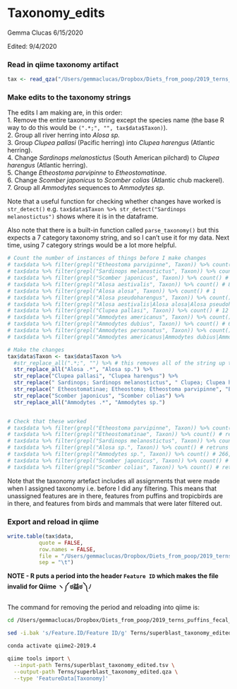 Taxonomy\_edits
================
Gemma Clucas
6/15/2020

Edited:
9/4/2020

### Read in qiime taxonomy artifact

``` r
tax <- read_qza("/Users/gemmaclucas/Dropbox/Diets_from_poop/2019_terns_puffins_fecal_data_analysis/MiFish/final_taxonomy_superblast/superblast_taxonomy.qza")
```

### Make edits to the taxonomy strings

The edits I am making are, in this order:  
1\. Remove the entire taxonomy string except the species name (the base
R way to do this would be `(".*;", "", tax$data$Taxon)`).  
2\. Group all river herring into *Alosa sp.*  
3\. Group *Clupea pallasi* (Pacific herring) into *Clupea harengus*
(Atlantic herring).  
4\. Change *Sardinops melanostictus* (South American pilchard) to
*Clupea harengus* (Atlantic herring).  
5\. Change *Etheostoma parvipinne* to *Etheostomatinae*.  
6\. Change *Scomber japonicus* to *Scomber colias* (Atlantic chub
mackerel).  
7\. Group all *Ammodytes* sequences to *Ammodytes sp*.

Note that a useful function for checking whether changes have worked is
`str_detect()` e.g. `tax$data$Taxon %>% str_detect("Sardinops
melanostictus")` shows where it is in the dataframe.

Also note that there is a built-in function called `parse_taxonomy()`
but this expects a 7 category taxonomy string, and so I can’t use it for
my data. Next time, using 7 category strings would be a lot more
helpful.

``` r
# Count the number of instances of things before I make changes
# tax$data %>% filter(grepl("Etheostoma parvipinne", Taxon)) %>% count() # 1
# tax$data %>% filter(grepl("Sardinops melanostictus", Taxon)) %>% count() # 1
# tax$data %>% filter(grepl("Scomber japonicus", Taxon)) %>% count() # 1
# tax$data %>% filter(grepl("Alosa aestivalis", Taxon)) %>% count() # 81
# tax$data %>% filter(grepl("Alosa alosa", Taxon)) %>% count() # 1
# tax$data %>% filter(grepl("Alosa pseudoharengus", Taxon)) %>% count() # 12
# tax$data %>% filter(grepl("Alosa aestivalis|Alosa alosa|Alosa pseudoharengus", Taxon)) %>% count() # 94 in total
# tax$data %>% filter(grepl("Clupea pallasi", Taxon)) %>% count() # 12
# tax$data %>% filter(grepl("Ammodytes americanus", Taxon)) %>% count() # 14
# tax$data %>% filter(grepl("Ammodytes dubius", Taxon)) %>% count() # 69
# tax$data %>% filter(grepl("Ammodytes personatus", Taxon)) %>% count() # 180
# tax$data %>% filter(grepl("Ammodytes americanus|Ammodytes dubius|Ammodytes personatus", Taxon)) %>% count() # 263 in total

# Make the changes
tax$data$Taxon <- tax$data$Taxon %>% 
  #str_replace_all(".*;", "") %>% # this removes all of the string up to the species, but I think I need to keep it for the TSVTaxonomy Format to 
  str_replace_all("Alosa .*", "Alosa sp.") %>% 
  str_replace("Clupea pallasi", "Clupea harengus") %>% 
  str_replace(" Sardinops; Sardinops melanostictus", " Clupea; Clupea harengus") %>% 
  str_replace(" Etheostomatinae; Etheostoma; Etheostoma parvipinne", "Etheostomatinae") %>% 
  str_replace("Scomber japonicus", "Scomber colias") %>% 
  str_replace_all("Ammodytes .*", "Ammodytes sp.") 


# Check that these worked
# tax$data %>% filter(grepl("Etheostoma parvipinne", Taxon)) %>% count() # retuns 0 which is correct
# tax$data %>% filter(grepl("Etheostomatinae", Taxon)) %>% count() # returns 1 which is correct
# tax$data %>% filter(grepl("Sardinops melanostictus", Taxon)) %>% count() # retuns 0 which is correct
# tax$data %>% filter(grepl("Alosa sp.", Taxon)) %>% count() # retruns 94 which is correct
# tax$data %>% filter(grepl("Ammodytes sp.", Taxon)) %>% count() # 266, there are three Ammodytes hexapterus counted
# tax$data %>% filter(grepl("Scomber japonicus", Taxon)) %>% count() # retuns 0 which is correct
# tax$data %>% filter(grepl("Scomber colias", Taxon)) %>% count() # retuns 1 which is correct
```

Note that the taxonomy artefact includes all assignments that were made
when I assigned taxonomy i.e. before I did any filtering. This means
that unassigned features are in there, features from puffins and
tropicbirds are in there, and features from birds and mammals that were
later filtered out.

### Export and reload in qiime

``` r
write.table(tax$data, 
          quote = FALSE, 
          row.names = FALSE,
          file = "/Users/gemmaclucas/Dropbox/Diets_from_poop/2019_terns_puffins_fecal_data_analysis/MiFish/final_taxonomy_superblast/Terns/superblast_taxonomy_edited.tsv",
          sep = "\t")
```

**NOTE - R puts a period into the header `Feature ID` which makes the
file invalid for Qiime ヽ༼ ಠ益ಠ ༽ﾉ**

The command for removing the period and reloading into qiime
is:

``` bash
cd /Users/gemmaclucas/Dropbox/Diets_from_poop/2019_terns_puffins_fecal_data_analysis/MiFish/final_taxonomy_superblast/

sed -i.bak 's/Feature.ID/Feature ID/g' Terns/superblast_taxonomy_edited.tsv

conda activate qiime2-2019.4

qiime tools import \
  --input-path Terns/superblast_taxonomy_edited.tsv \
  --output-path Terns/superblast_taxonomy_edited.qza \
  --type 'FeatureData[Taxonomy]'
```
